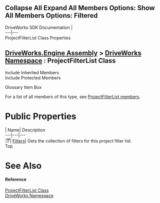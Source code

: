 Collapse All Expand All Members Options: Show All  Members Options: Filtered   
---  
DriveWorks SDK Documentation  |   
---|---  
ProjectFilterList Class Properties   
  
[DriveWorks.Engine Assembly](topic2156.md) > [DriveWorks Namespace](topic2159.md) : ProjectFilterList Class  
---  
  
Include Inherited Members    
Include Protected Members    


Glossary Item Box

For a list of all members of this type, see [ProjectFilterList members](topic4471.md).

# Public Properties

| Name| Description  
---|---|---  
![Public Property](dotnetimages/publicProperty.gif)| [Filters](topic4477.md)| Gets the collection of filters for this project filter list.   
Top

# See Also

#### Reference

[ProjectFilterList Class](topic4470.md)   
[DriveWorks Namespace](topic2159.md)


